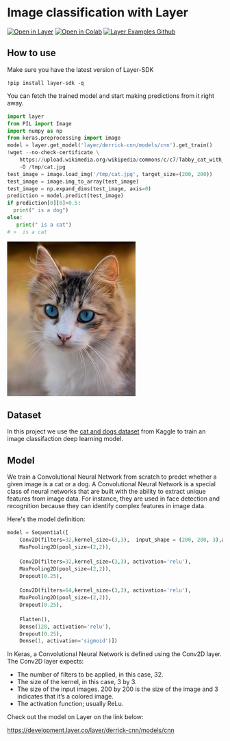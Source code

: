 # Image classification with Layer

[![Open in Layer](https://development.layer.co/assets/badge.svg)](https://development.layer.co/layer/cnn) [![Open in Colab](https://colab.research.google.com/assets/colab-badge.svg)](https://colab.research.google.com/github/layerai/examples/blob/main/image-classification/image_classification_with_CNNs.ipynb) [![Layer Examples Github](https://badgen.net/badge/icon/github?icon=github&label)](https://github.com/layerai/examples/tree/main/image-classification)

## How to use

Make sure you have the latest version of Layer-SDK
```
!pip install layer-sdk -q
```

You can fetch the trained model and start making predictions from it right away. 
```python
import layer
from PIL import Image
import numpy as np
from keras.preprocessing import image
model = layer.get_model('layer/derrick-cnn/models/cnn').get_train()
!wget --no-check-certificate \
    https://upload.wikimedia.org/wikipedia/commons/c/c7/Tabby_cat_with_blue_eyes-3336579.jpg \
    -O /tmp/cat.jpg
test_image = image.load_img('/tmp/cat.jpg', target_size=(200, 200))
test_image = image.img_to_array(test_image)
test_image = np.expand_dims(test_image, axis=0)
prediction = model.predict(test_image)
if prediction[0][0]>0.5:
  print(" is a dog")
else:
   print(" is a cat")
# >  is a cat
```
![CAT IMAGE](cat.png)
## Dataset
In this project we use the [cat and dogs dataset](https://www.kaggle.com/c/dogs-vs-cats) from Kaggle to train an image classifaction deep learning model. 
## Model 
We train a Convolutional Neural Network from scratch to predct whether a given image is a cat or a dog. 
A Convolutional Neural Network is a special class of neural networks that are built with the ability to extract unique features from image data. 
For instance, they are used in face detection and recognition because they can identify complex features in image data. 

Here's the model definition:
```python
model = Sequential([
    Conv2D(filters=32,kernel_size=(3,3),  input_shape = (200, 200, 3),activation='relu'),
    MaxPooling2D(pool_size=(2,2)),

    Conv2D(filters=32,kernel_size=(3,3), activation='relu'),
    MaxPooling2D(pool_size=(2,2)),
    Dropout(0.25),

    Conv2D(filters=64,kernel_size=(3,3), activation='relu'),
    MaxPooling2D(pool_size=(2,2)),
    Dropout(0.25),

    Flatten(),
    Dense(128, activation='relu'),
    Dropout(0.25),
    Dense(1, activation='sigmoid')])
```
In Keras, a Convolutional Neural Network is defined using the Conv2D layer.
The Conv2D layer expects: 
- The number of filters to be applied, in this case, 32.
- The size of the kernel, in this case, 3 by 3.
- The size of the input images. 200 by 200 is the size of the image and 3 indicates that it’s a colored image. 
- The activation function; usually ReLu. 

Check out the model on Layer on the link below:

https://development.layer.co/layer/derrick-cnn/models/cnn